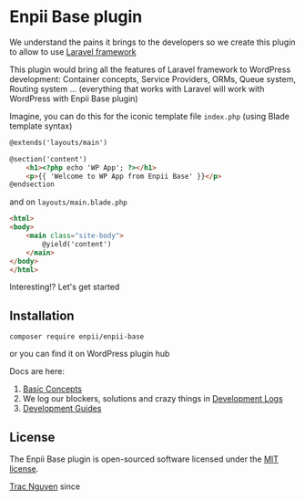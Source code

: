 # Enpii Base plugin
We understand the pains it brings to the developers so we create this plugin to allow to use [Laravel framework](https://laravel.com/)

This plugin would bring all the features of Laravel framework to WordPress development: Container concepts, Service Providers, ORMs, Queue system, Routing system ... (everything that works with Laravel will work with WordPress with Enpii Base plugin)

Imagine, you can do this for the iconic template file `index.php` (using Blade template syntax)
```html
@extends('layouts/main')

@section('content')
	<h1><?php echo 'WP App'; ?></h1>
	<p>{{ 'Welcome to WP App from Enpii Base' }}</p>
@endsection
```
and on `layouts/main.blade.php`
```html
<html>
<body>
	<main class="site-body">
		@yield('content')
	</main>
</body>
</html>
```

Interesting!? Let's get started

## Installation
```
composer require enpii/enpii-base
```
or you can find it on WordPress plugin hub

Docs are here:
1. [Basic Concepts](dev-docs/01-basic-concepts.md)
2. We log our blockers, solutions and crazy things in [Development Logs](dev-docs/02-development-logs.md)
3. [Development Guides](dev-docs/03-development-guides.md)

## License

The Enpii Base plugin is open-sourced software licensed under the [MIT license](LICENSE.md).

[Trac Nguyen](mailto:npbtrac@yahoo.com) since
